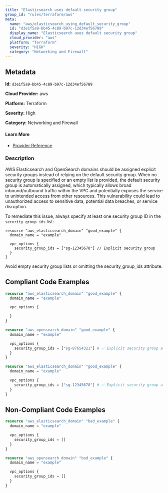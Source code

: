 ```yaml
---
title: "Elasticsearch uses default security group"
group_id: "rules/terraform/aws"
meta:
  name: "aws/elasticsearch_using_default_security_group"
  id: "d3e1f5a9-bb45-4c89-b97c-12d34ef56789"
  display_name: "Elasticsearch uses default security group"
  cloud_provider: "aws"
  platform: "Terraform"
  severity: "HIGH"
  category: "Networking and Firewall"
---
```

## Metadata

**Id:** `d3e1f5a9-bb45-4c89-b97c-12d34ef56789`

**Cloud Provider:** aws

**Platform:** Terraform

**Severity:** High

**Category:** Networking and Firewall

#### Learn More

 - [Provider Reference](https://registry.terraform.io/providers/hashicorp/aws/latest/docs/resources/elasticsearch_domain#vpc_options)

### Description

 AWS Elasticsearch and OpenSearch domains should be assigned explicit security groups instead of relying on the default security group. When no security group is specified or an empty list is provided, the default security group is automatically assigned, which typically allows broad inbound/outbound traffic within the VPC and potentially exposes the service to unintended access from other resources. This vulnerability could lead to unauthorized access to sensitive data, potential data breaches, or service disruption.

To remediate this issue, always specify at least one security group ID in the `security_group_ids` list:

```
resource "aws_elasticsearch_domain" "good_example" {
  domain_name = "example"

  vpc_options {
    security_group_ids = ["sg-12345678"] // Explicit security group
  }
}
```

Avoid empty security group lists or omitting the security_group_ids attribute.


## Compliant Code Examples
```terraform
resource "aws_elasticsearch_domain" "good_example" {
  domain_name = "example"

  vpc_options {

  }
}

```

```terraform
resource "aws_opensearch_domain" "good_example" {
  domain_name = "example"

  vpc_options {
    security_group_ids = ["sg-87654321"] # ✅ Explicit security group assigned
  }
}

```

```terraform
resource "aws_elasticsearch_domain" "good_example" {
  domain_name = "example"

  vpc_options {
    security_group_ids = ["sg-12345678"] # ✅ Explicit security group assigned
  }
}

```
## Non-Compliant Code Examples
```terraform
resource "aws_elasticsearch_domain" "bad_example" {
  domain_name = "example"

  vpc_options {
    security_group_ids = []
  }
}

resource "aws_opensearch_domain" "bad_example" {
  domain_name = "example"

  vpc_options {
    security_group_ids = []
  }
}

```